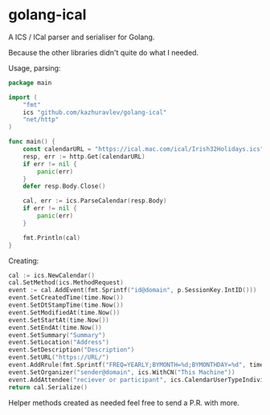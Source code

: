 # golang-ical

A ICS / ICal parser and serialiser for Golang.

Because the other libraries didn't quite do what I needed.

Usage, parsing:

```go
package main

import (
	"fmt"
	ics "github.com/kazhuravlev/golang-ical"
	"net/http"
)

func main() {
	const calendarURL = "https://ical.mac.com/ical/Irish32Holidays.ics"
	resp, err := http.Get(calendarURL)
	if err != nil {
		panic(err)
	}
	defer resp.Body.Close()

	cal, err := ics.ParseCalendar(resp.Body)
	if err != nil {
		panic(err)
	}

	fmt.Println(cal)
}
```

Creating:

```go
cal := ics.NewCalendar()
cal.SetMethod(ics.MethodRequest)
event := cal.AddEvent(fmt.Sprintf("id@domain", p.SessionKey.IntID()))
event.SetCreatedTime(time.Now())
event.SetDtStampTime(time.Now())
event.SetModifiedAt(time.Now())
event.SetStartAt(time.Now())
event.SetEndAt(time.Now())
event.SetSummary("Summary")
event.SetLocation("Address")
event.SetDescription("Description")
event.SetURL("https://URL/")
event.AddRrule(fmt.Sprintf("FREQ=YEARLY;BYMONTH=%d;BYMONTHDAY=%d", time.Now().Month(), time.Now().Day()))
event.SetOrganizer("sender@domain", ics.WithCN("This Machine"))
event.AddAttendee("reciever or participant", ics.CalendarUserTypeIndividual, ics.ParticipationStatusNeedsAction, ics.ParticipationRoleReqParticipant, ics.WithRSVP(true))
return cal.Serialize()
```

Helper methods created as needed feel free to send a P.R. with more.
